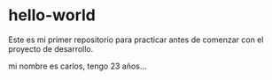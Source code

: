 # hello-world
Este es mi primer repositorio para practicar antes de comenzar con el  proyecto de desarrollo. 

mi nombre es carlos, tengo 23 años... 
